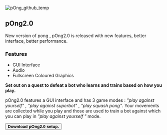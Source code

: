 ![pOng_github_temp](https://user-images.githubusercontent.com/70148119/121814819-a0cbcd80-cc90-11eb-8344-1a6786507497.png)

## pOng2.0
  New version of pong , pOng2.0 is released with new features, better interface, better performance.
  
### Features
  * GUI Interface
  * Audio 
  * Fullscreen Coloured Graphics
 
**Set out on a quest to defeat a bot who learns and trains based on how you play.**

pOng2.0 features a GUI interface and has 3 game modes : _"play against yourself"_ , _"play against superbot"_ , _"play squash pong"_.
Your movements are collected while you play and those are used to train a bot against which you can play in _"play against yourself "_ mode.

<button name="button" onclick="http://www.google.com">**Download pOng2.0 setup.**</button>
